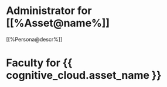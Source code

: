 # Administrator for [[%Asset@name%]]
[[%Persona@descr%]]

# Faculty for {{ cognitive_cloud.asset_name }}

